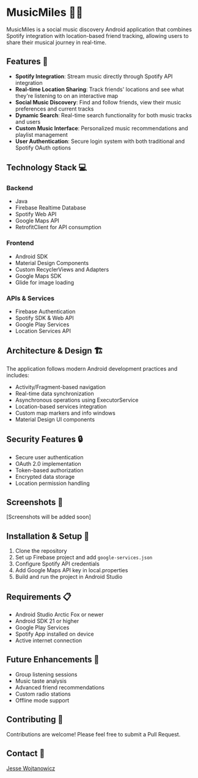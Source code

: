 # MusicMiles 🎵📍

MusicMiles is a social music discovery Android application that combines Spotify integration with location-based friend tracking, allowing users to share their musical journey in real-time.

## Features 🌟

- **Spotify Integration**: Stream music directly through Spotify API integration
- **Real-time Location Sharing**: Track friends' locations and see what they're listening to on an interactive map
- **Social Music Discovery**: Find and follow friends, view their music preferences and current tracks
- **Dynamic Search**: Real-time search functionality for both music tracks and users
- **Custom Music Interface**: Personalized music recommendations and playlist management
- **User Authentication**: Secure login system with both traditional and Spotify OAuth options

## Technology Stack 💻

### Backend
- Java
- Firebase Realtime Database
- Spotify Web API
- Google Maps API
- RetrofitClient for API consumption

### Frontend
- Android SDK
- Material Design Components
- Custom RecyclerViews and Adapters
- Google Maps SDK
- Glide for image loading

### APIs & Services
- Firebase Authentication
- Spotify SDK & Web API
- Google Play Services
- Location Services API

## Architecture & Design 🏗️

The application follows modern Android development practices and includes:
- Activity/Fragment-based navigation
- Real-time data synchronization
- Asynchronous operations using ExecutorService
- Location-based services integration
- Custom map markers and info windows
- Material Design UI components

## Security Features 🔒

- Secure user authentication
- OAuth 2.0 implementation
- Token-based authorization
- Encrypted data storage
- Location permission handling

## Screenshots 📱

[Screenshots will be added soon]

## Installation & Setup 🚀

1. Clone the repository
2. Set up Firebase project and add `google-services.json`
3. Configure Spotify API credentials
4. Add Google Maps API key in local.properties
5. Build and run the project in Android Studio

## Requirements 📋

- Android Studio Arctic Fox or newer
- Android SDK 21 or higher
- Google Play Services
- Spotify App installed on device
- Active internet connection

## Future Enhancements 🔮

- Group listening sessions
- Music taste analysis
- Advanced friend recommendations
- Custom radio stations
- Offline mode support

## Contributing 🤝

Contributions are welcome! Please feel free to submit a Pull Request.

## Contact 📧

[Jesse Wojtanowicz](https://github.com/Jessewcs)
